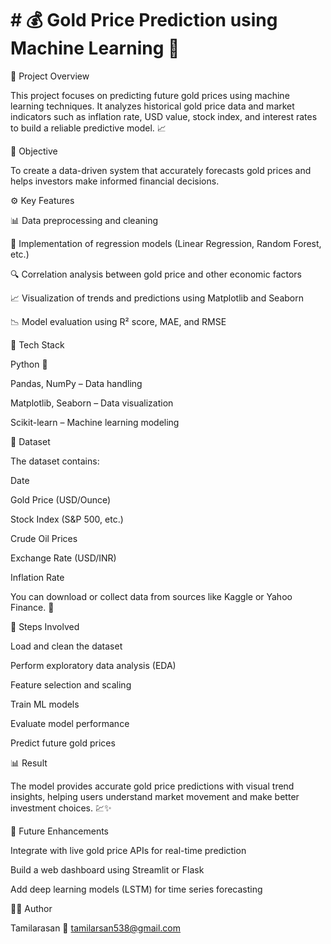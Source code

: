 # # 💰 Gold Price Prediction using Machine Learning 💎
📘 Project Overview

This project focuses on predicting future gold prices using machine learning techniques. It analyzes historical gold price data and market indicators such as inflation rate, USD value, stock index, and interest rates to build a reliable predictive model. 📈

🎯 Objective

To create a data-driven system that accurately forecasts gold prices and helps investors make informed financial decisions.

⚙️ Key Features

📊 Data preprocessing and cleaning

🧠 Implementation of regression models (Linear Regression, Random Forest, etc.)

🔍 Correlation analysis between gold price and other economic factors

📈 Visualization of trends and predictions using Matplotlib and Seaborn

📉 Model evaluation using R² score, MAE, and RMSE

🧩 Tech Stack

Python 🐍

Pandas, NumPy – Data handling

Matplotlib, Seaborn – Data visualization

Scikit-learn – Machine learning modeling

📂 Dataset

The dataset contains:

Date

Gold Price (USD/Ounce)

Stock Index (S&P 500, etc.)

Crude Oil Prices

Exchange Rate (USD/INR)

Inflation Rate

You can download or collect data from sources like Kaggle or Yahoo Finance. 📑

🚀 Steps Involved

Load and clean the dataset

Perform exploratory data analysis (EDA)

Feature selection and scaling

Train ML models

Evaluate model performance

Predict future gold prices

📊 Result

The model provides accurate gold price predictions with visual trend insights, helping users understand market movement and make better investment choices. 💹✨

🧠 Future Enhancements

Integrate with live gold price APIs for real-time prediction

Build a web dashboard using Streamlit or Flask

Add deep learning models (LSTM) for time series forecasting

👨‍💻 Author

Tamilarasan
📧 tamilarsan538@gmail.com

